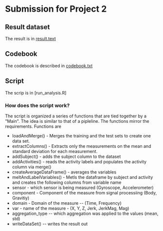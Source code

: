 # Submission for Project 2

## Result dataset
The result is in [result.text](result.txt)

## Codebook
The codebook is described in [codebook.txt](codebook.txt)

## Script 
The scrip is in [run_analysis.R]

### How does the script work?

The script is organized a series of functions that are tied together by a "Main". The idea is similar to that of a pipleline.
The functions mirror the requirements.
Functions are
 * loadAndMerge() - Merges the training and the test sets to create one data set.
 * extractColumns() - Extracts only the measurements on the mean and standard deviation for each measurement. 
 * addSubject() - adds the subject column to the dataset
 * addActivities() - reads the activity labels and populates the activity column via merge()
 * createAverageDataFrame() - averages the variables
 * meltAndLabelVariables() - Metls the dataframe by subject and activity and creates the following columns from variable name   
  * sensor - which sensor is being measured (Gyroscope, Accelerometer)
  * component - Component of the measure from signal processiing (Body, Gravitiy)
  * domain - Domain of the measure -- (Time, Frequency)
  * var - name of the measure - (X, Y, Z, Jerk, JerkMag, Mag)
  * aggregation_type -- which aggregation was applied to the values  (mean, std)
 * writeDataSet() -- writes the result out		
